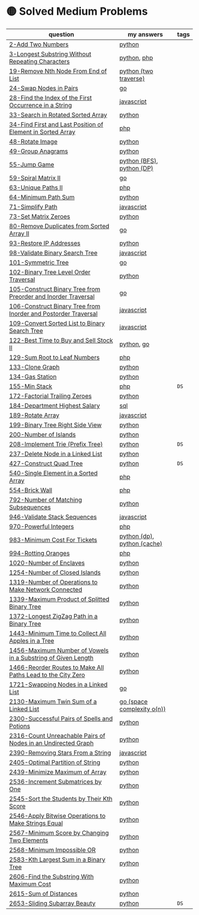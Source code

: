 # 🟡 Solved Medium Problems

| question                                                                                                                                                    | my answers                                                                                                                                                                                                                                             | tags |
|-------------------------------------------------------------------------------------------------------------------------------------------------------------|--------------------------------------------------------------------------------------------------------------------------------------------------------------------------------------------------------------------------------------------------------|------|
| [2-Add Two Numbers](https://leetcode.com/problems/add-two-numbers/)                                                                                         | [python](https://github.com/shayansm2/leetcodeSolutions/blob/main/src/medium/AddTwoNumbers.py)                                                                                                                                                         |
| [3-Longest Substring Without Repeating Characters](https://leetcode.com/problems/longest-substring-without-repeating-characters/)                           | [python](https://github.com/shayansm2/leetcodeSolutions/blob/main/src/medium/LongestSubstringWithoutRepeatingCharacters.py), [php](https://github.com/shayansm2/leetcodeSolutions/blob/main/src/medium/LongestSubstringWithoutRepeatingCharacters.php) |
| [19-Remove Nth Node From End of List](https://leetcode.com/problems/remove-nth-node-from-end-of-list/)                                                      | [python (two traverse)](https://github.com/shayansm2/leetcodeSolutions/blob/main/src/medium/RemoveNthNodeFromEndList.py)                                                                                                                               |
| [24-Swap Nodes in Pairs](https://leetcode.com/problems/swap-nodes-in-pairs/)                                                                                | [go](https://github.com/shayansm2/leetcodeSolutions/blob/main/src/medium/SwapNodesPairs.go)                                                                                                                                                            |
| [28-Find the Index of the First Occurrence in a String](https://leetcode.com/problems/find-the-index-of-the-first-occurrence-in-a-string/)                  | [javascript](https://github.com/shayansm2/leetcodeSolutions/blob/main/src/medium/FindIndexFirstOccurrenceString.js)                                                                                                                                    |
| [33-Search in Rotated Sorted Array](https://leetcode.com/problems/search-in-rotated-sorted-array/)                                                          | [python](https://github.com/shayansm2/leetcodeSolutions/blob/main/src/medium/SearchRotatedSortedArray.py)                                                                                                                                              |
| [34-Find First and Last Position of Element in Sorted Array](https://leetcode.com/problems/find-first-and-last-position-of-element-in-sorted-array/)        | [php](https://github.com/shayansm2/leetcodeSolutions/blob/main/src/medium/FindFirstLastPositionElementSortedArray.php)                                                                                                                                 |
| [48-Rotate Image](https://leetcode.com/problems/rotate-image/)                                                                                              | [python](https://github.com/shayansm2/leetcodeSolutions/blob/main/src/medium/RotateImage.py)                                                                                                                                                           |
| [49-Group Anagrams](https://leetcode.com/problems/group-anagrams/)                                                                                          | [python](https://github.com/shayansm2/leetcodeSolutions/blob/main/src/medium/GroupAnagrams.py)                                                                                                                                                         |
| [55-Jump Game](https://leetcode.com/problems/jump-game/)                                                                                                    | [python (BFS)](https://github.com/shayansm2/leetcodeSolutions/blob/main/src/medium/JumpGame_BFS.py), [python (DP)](https://github.com/shayansm2/leetcodeSolutions/blob/main/src/medium/JumpGame_DP.py)                                                 |
| [59-Spiral Matrix II](https://leetcode.com/problems/spiral-matrix-ii/)                                                                                      | [go](https://github.com/shayansm2/leetcodeSolutions/blob/main/src/medium/SpiralMatrixII.go)                                                                                                                                                            |
| [63-Unique Paths II](https://leetcode.com/problems/unique-paths-ii/)                                                                                        | [php](https://github.com/shayansm2/leetcodeSolutions/blob/main/src/medium/uniquePathsWithObstacles.php)                                                                                                                                                |
| [64-Minimum Path Sum](https://leetcode.com/problems/minimum-path-sum/)                                                                                      | [python](https://github.com/shayansm2/leetcodeSolutions/blob/main/src/medium/MinimumPathSum.py)                                                                                                                                                        |
| [71-Simplify Path](https://leetcode.com/problems/simplify-path/)                                                                                            | [javascript](https://github.com/shayansm2/leetcodeSolutions/blob/main/src/medium/SimplifyPath.js)                                                                                                                                                      |
| [73-Set Matrix Zeroes](https://leetcode.com/problems/set-matrix-zeroes/)                                                                                    | [python](https://github.com/shayansm2/leetcodeSolutions/blob/main/src/medium/SetMatrixZeroes.py)                                                                                                                                                       |
| [80-Remove Duplicates from Sorted Array II](https://leetcode.com/problems/remove-duplicates-from-sorted-array-ii/)                                          | [go](https://github.com/shayansm2/leetcodeSolutions/blob/main/src/medium/RemoveDuplicatesSortedArrayII.go)                                                                                                                                             |
| [93-Restore IP Addresses](https://leetcode.com/problems/restore-ip-addresses/)                                                                              | [python](https://github.com/shayansm2/leetcodeSolutions/blob/main/src/medium/RestoreIPAddresses.py)                                                                                                                                                    |
| [98-Validate Binary Search Tree](https://leetcode.com/problems/validate-binary-search-tree/)                                                                | [javascript](https://github.com/shayansm2/leetcodeSolutions/blob/main/src/medium/ValidateBinarySearchTree.js)                                                                                                                                          |
| [101-Symmetric Tree](https://leetcode.com/problems/symmetric-tree/)                                                                                         | [go](https://github.com/shayansm2/leetcodeSolutions/blob/main/src/medium/SymmetricTree.go)                                                                                                                                                             |
| [102-Binary Tree Level Order Traversal](https://leetcode.com/problems/binary-tree-level-order-traversal/)                                                   | [python](https://github.com/shayansm2/leetcodeSolutions/blob/main/src/medium/BinaryTreeLevelOrderTraversal.py)                                                                                                                                         |
| [105-Construct Binary Tree from Preorder and Inorder Traversal](https://leetcode.com/problems/construct-binary-tree-from-preorder-and-inorder-traversal/)   | [go](https://github.com/shayansm2/leetcodeSolutions/blob/main/src/medium/ConstructBinaryTreePreorderInorderTraversal.go)                                                                                                                               |
| [106-Construct Binary Tree from Inorder and Postorder Traversal](https://leetcode.com/problems/construct-binary-tree-from-inorder-and-postorder-traversal/) | [javascript](https://github.com/shayansm2/leetcodeSolutions/blob/main/src/medium/ConstructBinaryTreeInorderPostorderTraversal.js)                                                                                                                      |
| [109-Convert Sorted List to Binary Search Tree](https://leetcode.com/problems/convert-sorted-list-to-binary-search-tree/)                                   | [javascript](https://github.com/shayansm2/leetcodeSolutions/blob/main/src/medium/ConvertSortedListBinarySearchTree.js)                                                                                                                                 |
| [122-Best Time to Buy and Sell Stock II](https://leetcode.com/problems/best-time-to-buy-and-sell-stock-ii/)                                                 | [python](https://github.com/shayansm2/leetcodeSolutions/blob/main/src/medium/BestTimeBuySellStockII.py), [go](https://github.com/shayansm2/leetcodeSolutions/blob/main/src/medium/BestTimeBuySellStockII.go)                                           |
| [129-Sum Root to Leaf Numbers](https://leetcode.com/problems/sum-root-to-leaf-numbers/)                                                                     | [php](https://github.com/shayansm2/leetcodeSolutions/blob/main/src/medium/SumRootLeafNumbers.php)                                                                                                                                                      |
| [133-Clone Graph](https://leetcode.com/problems/clone-graph/)                                                                                               | [python](https://github.com/shayansm2/leetcodeSolutions/blob/main/src/medium/CloneGraph.py)                                                                                                                                                            |
| [134-Gas Station](https://leetcode.com/problems/gas-station/)                                                                                               | [python](https://github.com/shayansm2/leetcodeSolutions/blob/main/src/medium/GasStation.py)                                                                                                                                                            |
| [155-Min Stack](https://leetcode.com/problems/min-stack/)                                                                                                   | [php](https://github.com/shayansm2/leetcodeSolutions/blob/main/src/medium/MinStack.php)                                                                                                                                                                | `DS` |
| [172-Factorial Trailing Zeroes](https://leetcode.com/problems/factorial-trailing-zeroes/)                                                                   | [python](https://github.com/shayansm2/leetcodeSolutions/blob/main/src/medium/FactorialTrailingZeroes.py)                                                                                                                                               |
| [184-Department Highest Salary](https://leetcode.com/problems/department-highest-salary/)                                                                   | [sql](https://github.com/shayansm2/leetcodeSolutions/blob/main/src/medium/DepartmentHighestSalary.sql)                                                                                                                                                 |
| [189-Rotate Array](https://leetcode.com/problems/rotate-array/)                                                                                             | [javascript](https://github.com/shayansm2/leetcodeSolutions/blob/main/src/medium/RotateArray.js)                                                                                                                                                       |
| [199-Binary Tree Right Side View](https://leetcode.com/problems/binary-tree-right-side-view/)                                                               | [python](https://github.com/shayansm2/leetcodeSolutions/blob/main/src/medium/BinaryTreeRightSideView.py)                                                                                                                                               |
| [200-Number of Islands](https://leetcode.com/problems/number-of-islands/)                                                                                   | [python](https://github.com/shayansm2/leetcodeSolutions/blob/main/src/medium/NumberOfIslands.py)                                                                                                                                                       |
| [208-Implement Trie (Prefix Tree)](https://leetcode.com/problems/implement-trie-prefix-tree/)                                                               | [python](https://github.com/shayansm2/leetcodeSolutions/blob/main/src/medium/TrieTree.py)                                                                                                                                                              | `DS` |
| [237-Delete Node in a Linked List](https://leetcode.com/problems/delete-node-in-a-linked-list/)                                                             | [python](https://github.com/shayansm2/leetcodeSolutions/blob/main/src/medium/DeleteNodeLinkedList.py)                                                                                                                                                  |
| [427-Construct Quad Tree](https://leetcode.com/problems/construct-quad-tree/)                                                                               | [python](https://github.com/shayansm2/leetcodeSolutions/blob/main/src/medium/ConstructQuadTree.py)                                                                                                                                                     | `DS` |
| [540-Single Element in a Sorted Array](https://leetcode.com/problems/single-element-in-a-sorted-array/)                                                     | [php](https://github.com/shayansm2/leetcodeSolutions/blob/main/src/medium/SingleElementSortedArray.php)                                                                                                                                                |
| [554-Brick Wall](https://leetcode.com/problems/brick-wall/)                                                                                                 | [php](https://github.com/shayansm2/leetcodeSolutions/blob/main/src/medium/BrickWall.php)                                                                                                                                                               |
| [792-Number of Matching Subsequences](https://leetcode.com/problems/number-of-matching-subsequences/)                                                       | [python](https://github.com/shayansm2/leetcodeSolutions/blob/main/src/medium/NumberMatchingSubsequences.py)                                                                                                                                            |
| [946-Validate Stack Sequences](https://leetcode.com/problems/validate-stack-sequences/)                                                                     | [javascript](https://github.com/shayansm2/leetcodeSolutions/blob/main/src/medium/ValidateStackSequences.js)                                                                                                                                            |
| [970-Powerful Integers](https://leetcode.com/problems/powerful-integers/)                                                                                   | [php](https://github.com/shayansm2/leetcodeSolutions/blob/main/src/medium/powerfulIntegers.php)                                                                                                                                                        |
| [983-Minimum Cost For Tickets](https://leetcode.com/problems/minimum-cost-for-tickets/)                                                                     | [python (dp)](https://github.com/shayansm2/leetcodeSolutions/blob/main/src/medium/MinimumCostForTicketsWithDP.py), [python (cache)](https://github.com/shayansm2/leetcodeSolutions/blob/main/src/medium/MinimumCostForTicketsWithCache.py)             |
| [994-Rotting Oranges](https://leetcode.com/problems/rotting-oranges/)                                                                                       | [php](https://github.com/shayansm2/leetcodeSolutions/blob/main/src/medium/RottingOranges.php)                                                                                                                                                          |
| [1020-Number of Enclaves](https://leetcode.com/problems/number-of-enclaves/)                                                                                | [python](https://github.com/shayansm2/leetcodeSolutions/blob/main/src/medium/NumberEnclaves.py)                                                                                                                                                        |
| [1254-Number of Closed Islands](https://leetcode.com/problems/number-of-closed-islands/)                                                                    | [python](https://github.com/shayansm2/leetcodeSolutions/blob/main/src/medium/NumberClosedIslands.py)                                                                                                                                                   |
| [1319-Number of Operations to Make Network Connected](https://leetcode.com/problems/number-of-operations-to-make-network-connected/)                        | [python](https://github.com/shayansm2/leetcodeSolutions/blob/main/src/medium/NumberOperationsMakeNetworkConnected.py)                                                                                                                                  |
| [1339-Maximum Product of Splitted Binary Tree](https://leetcode.com/problems/maximum-product-of-splitted-binary-tree/)                                      | [python](https://github.com/shayansm2/leetcodeSolutions/blob/main/src/medium/MaximumProductSplittedBinaryTree.py)                                                                                                                                      |
| [1372-Longest ZigZag Path in a Binary Tree](https://leetcode.com/problems/longest-zigzag-path-in-a-binary-tree/)                                            | [python](https://github.com/shayansm2/leetcodeSolutions/blob/main/src/medium/LongestZigZagPathBinaryTree.py)                                                                                                                                           |
| [1443-Minimum Time to Collect All Apples in a Tree](https://leetcode.com/problems/minimum-time-to-collect-all-apples-in-a-tree/)                            | [python](https://github.com/shayansm2/leetcodeSolutions/blob/main/src/medium/MinimumTimeCollectAllApplesTree.py)                                                                                                                                       |
| [1456-Maximum Number of Vowels in a Substring of Given Length](https://leetcode.com/problems/maximum-number-of-vowels-in-a-substring-of-given-length/)      | [python](https://github.com/shayansm2/leetcodeSolutions/blob/main/src/medium/MaximumNumberVowelsSubstringGivenLength.py)                                                                                                                               |
| [1466-Reorder Routes to Make All Paths Lead to the City Zero](https://leetcode.com/problems/reorder-routes-to-make-all-paths-lead-to-the-city-zero/)        | [python](https://github.com/shayansm2/leetcodeSolutions/blob/main/src/medium/ReorderRoutesMakeAllPathsLeadCityZero.py)                                                                                                                                 |
| [1721-Swapping Nodes in a Linked List](https://leetcode.com/problems/swapping-nodes-in-a-linked-list/)                                                      | [go](https://github.com/shayansm2/leetcodeSolutions/blob/main/src/medium/SwappingNodesLinkedList.go)                                                                                                                                                   |
| [2130-Maximum Twin Sum of a Linked List](https://leetcode.com/problems/maximum-twin-sum-of-a-linked-list/)                                                  | [go (space complexity o(n))](https://github.com/shayansm2/leetcodeSolutions/blob/main/src/medium/MaximumTwinSumLinkedList.go)                                                                                                                          |
| [2300-Successful Pairs of Spells and Potions](https://leetcode.com/problems/successful-pairs-of-spells-and-potions/)                                        | [python](https://github.com/shayansm2/leetcodeSolutions/blob/main/src/medium/SuccessfulPairsSpellsPotions.py)                                                                                                                                          |
| [2316-Count Unreachable Pairs of Nodes in an Undirected Graph](https://leetcode.com/problems/count-unreachable-pairs-of-nodes-in-an-undirected-graph/)      | [python](https://github.com/shayansm2/leetcodeSolutions/blob/main/src/medium/CountUnreachablePairsNodesUndirectedGraph.py)                                                                                                                             |
| [2390-Removing Stars From a String](https://leetcode.com/problems/removing-stars-from-a-string/)                                                            | [javascript](https://github.com/shayansm2/leetcodeSolutions/blob/main/src/medium/RemovingStarsFromString.js)                                                                                                                                           |
| [2405-Optimal Partition of String](https://leetcode.com/problems/optimal-partition-of-string/)                                                              | [python](https://github.com/shayansm2/leetcodeSolutions/blob/main/src/medium/OptimalPartitionString.py)                                                                                                                                                |
| [2439-Minimize Maximum of Array](https://leetcode.com/problems/minimize-maximum-of-array/)                                                                  | [python](https://github.com/shayansm2/leetcodeSolutions/blob/main/src/medium/MinimizeMaximumArray.py)                                                                                                                                                  |
| [2536-Increment Submatrices by One](https://leetcode.com/problems/increment-submatrices-by-one/)                                                            | [python](https://github.com/shayansm2/leetcodeSolutions/blob/main/src/medium/IncrementSubmatricesOne.py)                                                                                                                                               |
| [2545-Sort the Students by Their Kth Score](https://leetcode.com/problems/sort-the-students-by-their-kth-score/)                                            | [python](https://github.com/shayansm2/leetcodeSolutions/blob/main/src/medium/SortStudentsKthScore.py)                                                                                                                                                  |
| [2546-Apply Bitwise Operations to Make Strings Equal](https://leetcode.com/problems/apply-bitwise-operations-to-make-strings-equal/)                        | [python](https://github.com/shayansm2/leetcodeSolutions/blob/main/src/medium/ApplyBitwiseOperationsMakeStringsEqual.py)                                                                                                                                |
| [2567-Minimum Score by Changing Two Elements](https://leetcode.com/problems/minimum-score-by-changing-two-elements/)                                        | [python](https://github.com/shayansm2/leetcodeSolutions/blob/main/src/medium/MinimumScoreChangingTwoElements.py)                                                                                                                                       |
| [2568-Minimum Impossible OR](https://leetcode.com/problems/minimum-impossible-or/)                                                                          | [python](https://github.com/shayansm2/leetcodeSolutions/blob/main/src/medium/MinimumImpossibleOR.py)                                                                                                                                                   |
| [2583-Kth Largest Sum in a Binary Tree](https://leetcode.com/problems/kth-largest-sum-in-a-binary-tree/)                                                    | [python](https://github.com/shayansm2/leetcodeSolutions/blob/main/src/medium/KthLargestSumBinaryTree.py)                                                                                                                                               |
| [2606-Find the Substring With Maximum Cost](https://leetcode.com/problems/find-the-substring-with-maximum-cost/)                                            | [python](https://github.com/shayansm2/leetcodeSolutions/blob/main/src/medium/FindSubstringWithMaximumCost.py)                                                                                                                                          |
| [2615-Sum of Distances](https://leetcode.com/problems/sum-of-distances/)                                                                                    | [python](https://github.com/shayansm2/leetcodeSolutions/blob/main/src/medium/SumDistances.py)                                                                                                                                                          |
| [2653-Sliding Subarray Beauty](https://leetcode.com/problems/sliding-subarray-beauty/)                                                                      | [python](https://github.com/shayansm2/leetcodeSolutions/blob/main/src/medium/SlidingSubarrayBeauty.py)                                                                                                                                                 | `DS` |